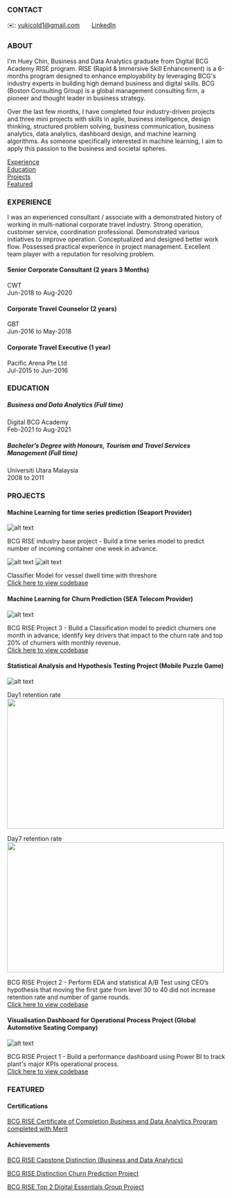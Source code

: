 <!-- CONTACT Section Starts -->
### CONTACT

<!-- Add your details -->
✉️: yukicold1@gmail.com 
&nbsp;&nbsp;&nbsp;&nbsp;&nbsp; [LinkedIn](https://www.linkedin.com/in/huey-chin-tan-114a54a0/) 
<!-- CONTACT Section Ends -->

<!-- ABOUT Section Starts -->
### ABOUT
<!-- Add your details -->

I'm Huey Chin, Business and Data Analytics graduate from Digital BCG Academy RISE program. RISE (Rapid & Immersive Skill Enhancement) is a 6-months program designed to enhance employability by leveraging BCG's industry experts in building high demand business and digital skills. BCG (Boston Consulting Group) is a global management consulting firm, a pioneer and thought leader in business strategy.

Over the last few months, I have completed four industry-driven projects and three mini projects with skills in agile, business intelligence, design thinking, structured problem solving, business communication, business analytics, data analytics, dashboard design, and machine learning algorithms. As someone specifically interested in machine learning, I aim to apply this passion to the business and societal spheres. 

<!-- Add link to the sections --> 
[Experience](#experience) <br>
[Education](#education) <br>
[Projects](#projects) <br>
[Featured](#featured) <br> 

<!-- ABOUT Section Ends -->

<!-- EXPERIENCE Section Starts -->
### EXPERIENCE
<!-- Add your details -->
I was an experienced consultant / associate with a demonstrated history of working in multi-national corporate travel industry. Strong operation, customer service, coordination professional. Demonstrated various initiatives to improve operation. Conceptualized and designed better work flow. Possessed practical experience in project management. Excellent team player with a reputation for resolving problem.

#### Senior Corporate Consultant (2 years 3 Months)
CWT <br> 
Jun-2018 to Aug-2020 

#### Corporate Travel Counselor (2 years)
GBT <br> 
Jun-2016 to May-2018 

#### Corporate Travel Executive (1 year)
Pacific Arena Pte Ltd <br> 
Jul-2015 to Jun-2016 

<!-- EXPERIENCE Section Ends -->

<!-- EDUCATION Section Starts -->
### EDUCATION
<!-- Add your details -->
##### Business and Data Analytics (Full time)
Digital BCG Academy <br> 
Feb-2021 to Aug-2021

##### Bachelor’s Degree with Honours, Tourism and Travel Services Management (Full time)
Universiti Utara Malaysia <br> 
2008 to 2011

<!-- EDUCATION Section Ends -->

<!-- PROJECTS Section Starts -->
### PROJECTS
<!-- Add your details -->

#### Machine Learning for time series prediction (Seaport Provider)
![alt text](https://user-images.githubusercontent.com/84428639/142361328-021ed469-b2a6-48c0-8489-a2b86a0ae36c.png)

BCG RISE industry base project - Build a time series model to predict number of incoming container one week in advance. 

![alt text](https://user-images.githubusercontent.com/84428639/142361322-3db06fc9-6e38-4a81-9f3f-8d9dc745a74d.png)
![alt text](https://user-images.githubusercontent.com/84428639/142361326-408ff3b0-18d1-4ebb-bede-38eff4554518.png)

Classifier Model for vessel dwell time with threshore <br>
<a href="https://github.com/HueyChin/Projects/blob/main/Machine%20Learning%20for%20time%20series%20(Seaport%20Provider).ipynb">Click here to view codebase</a> <br>

#### Machine Learning for Churn Prediction (SEA Telecom Provider)
![alt text](https://user-images.githubusercontent.com/84428639/140434077-75790ab3-6eba-47f8-aa5f-db5f4652ee44.PNG)

BCG RISE Project 3 - Build a Classification model to predict churners one month in advance, identify key drivers that impact to the churn rate and top 20% of churners with monthly revenue.<br>
<a href="https://github.com/HueyChin/Projects/blob/main/Machine%20Learning%20for%20Churn%20Prediction%20(SEA%20Telecom%20Provider).ipynb">Click here to view codebase</a> <br>

#### Statistical Analysis and Hypothesis Testing Project (Mobile Puzzle Game)
![alt text](https://user-images.githubusercontent.com/84428639/140434088-b8b6e9da-2724-4439-af10-7974fb07c302.PNG) <br>

Day1 retention rate <br> 
<img src = "https://user-images.githubusercontent.com/84428639/140434085-9b07b842-7db2-4f09-b31c-72a280dd8fb5.PNG" width="500" height="300">

Day7 retention rate <br> 
<img src = "https://user-images.githubusercontent.com/84428639/140434087-7a5b0fb1-5723-4f9e-ae78-7ca1bd7facd8.PNG" width="500" height="300">

BCG RISE Project 2 - Perform EDA and statistical A/B Test using CEO’s hypothesis that moving the first gate from level 30 to 40 did not increase retention rate and number of game rounds.<br>
<a href="https://github.com/HueyChin/Projects/blob/main/Statistical%20Analysis%20and%20Hypothesis%20Testing%20Project%20(Mobile%20Puzzle%20Game).ipynb">Click here to view codebase</a> <br>

#### Visualisation Dashboard for Operational Process Project (Global Automotive Seating Company)
![alt text](https://user-images.githubusercontent.com/84428639/140434081-3a521bd0-6e9f-4cba-af82-64db597d2048.PNG)

BCG RISE Project 1 - Build a performance dashboard using Power BI to track plant's major KPIs operational process.<br>
<a href="https://github.com/HueyChin/Projects/blob/main/Visualisation%20Dashboard%20for%20Operational%20Process%20Project%20(Global%20Automotive%20Seating%20Company).pbix">Click here to view codebase</a> <br>

<!-- PROJECTS Section Ends -->

<!-- FEATURED Section Starts -->
### FEATURED
<!-- Add your details -->
#### Certifications
[BCG RISE Certificate of Completion Business and Data Analytics Program completed with Merit](https://www.credly.com/badges/6aa7eb55-ae95-4461-85a7-491ac7295cae/) <br>

#### Achievements
[BCG RISE Capstone Distinction (Business and Data Analytics)](https://www.credly.com/badges/205dda8c-5551-4396-9419-63fb1e71bcb9/) <br>

[BCG RISE Distinction Churn Prediction Project](https://www.credly.com/badges/84ff1edf-2830-433b-89cf-a8dcfc5c1d03/) <br>

[BCG RISE Top 2 Digital Essentials Group Project](https://www.credly.com/badges/35a1f9eb-8a44-4de3-9e03-5cf5509621a6/) <br>

<!-- FEATURED Section Ends -->
